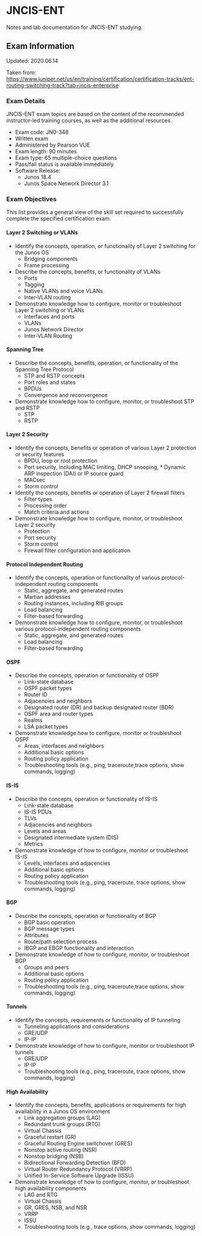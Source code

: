 # JNCIS-ENT
Notes and lab documentation for JNCIS-ENT studying. 

## Exam Information

Updated: 2020.06.14

Taken from:
https://www.juniper.net/us/en/training/certification/certification-tracks/ent-routing-switching-track?tab=jncis-enterprise

### Exam Details

JNCIS-ENT exam topics are based on the content of the recommended instructor-led training courses, as well as the additional resources.

* Exam code: JN0-348
* Written exam
* Administered by Pearson VUE
* Exam length: 90 minutes
* Exam type: 65 multiple-choice questions
* Pass/fail status is available immediately
* Software Release:
    * Junos 18.4
    * Junos Space Network Director 3.1

### Exam Objectives

This list provides a general view of the skill set required to successfully complete the specified certification exam. 

#### Layer 2 Switching or VLANs

* Identify the concepts, operation, or functionality of Layer 2 switching for the Junos OS
    * Bridging components
    * Frame processing
* Describe the concepts, benefits, or functionality of VLANs
    * Ports
    * Tagging
    * Native VLANs and voice VLANs
    * Inter-VLAN routing
* Demonstrate knowledge how to configure, monitor or troubleshoot Layer 2 switching or VLANs
    * Interfaces and ports
    * VLANs
    * Junos Network Director
    * Inter-VLAN Routing

#### Spanning Tree

* Describe the concepts, benefits, operation, or functionality of the Spanning Tree Protocol
    * STP and RSTP concepts
    * Port roles and states
    * BPDUs
    * Convergence and reconvergence
* Demonstrate knowledge how to configure, monitor, or troubleshoot STP and RSTP
    * STP
    * RSTP

#### Layer 2 Security

* Identify the concepts, benefits or operation of various Layer 2 protection or security features
    * BPDU, loop or root protection
    * Port security, including MAC limiting, DHCP snooping, * Dynamic ARP inspection (DAI) or IP source guard
    * MACsec
    * Storm control
* Identify the concepts, benefits or operation of Layer 2 firewall filters
    * Filter types
    * Processing order
    * Match criteria and actions
* Demonstrate knowledge how to configure, monitor, or troubleshoot Layer 2 security
    * Protection
    * Port security
    * Storm control
    * Firewall filter configuration and application

#### Protocol Independent Routing

* Identify the concepts, operation or functionality of various protocol-independent routing components
    * Static, aggregate, and generated routes
    * Martian addresses
    * Routing instances, including RIB groups
    * Load balancing
    * Filter-based forwarding
* Demonstrate knowledge how to configure, monitor, or troubleshoot various protocol-independent routing components
    * Static, aggregate, and generated routes
    * Load balancing
    * Filter-based forwarding

#### OSPF

* Describe the concepts, operation or functionality of OSPF
    * Link-state database
    * OSPF packet types
    * Router ID
    * Adjacencies and neighbors
    * Designated router (DR) and backup designated router (BDR)
    * OSPF area and router types
    * Realms
    * LSA packet types
* Demonstrate knowledge how to configure, monitor or troubleshoot OSPF
    * Areas, interfaces and neighbors
    * Additional basic options
    * Routing policy application
    * Troubleshooting tools (e.g., ping, traceroute,trace options, show commands, logging)

#### IS-IS

* Describe the concepts, operation or functionality of IS-IS
    * Link-state database
    * IS-IS PDUs
    * TLVs
    * Adjacencies and neighbors
    * Levels and areas
    * Designated intermediate system (DIS)
    * Metrics
* Demonstrate knowledge of how to configure, monitor or troubleshoot IS-IS
    * Levels, interfaces and adjacencies
    * Additional basic options
    * Routing policy application
    * Troubleshooting tools (e.g., ping, traceroute, trace options, show commands, logging)

#### BGP

* Describe the concepts, operation or functionality of BGP
    * BGP basic operation
    * BGP message types
    * Attributes
    * Route/path selection process
    * IBGP and EBGP functionality and interaction
* Demonstrate knowledge of how to configure, monitor, or troubleshoot BGP
    * Groups and peers
    * Additional basic options
    * Routing policy application
    * Troubleshooting tools (e.g., ping, traceroute,trace options, show commands, logging)

#### Tunnels

* Identify the concepts, requirements or functionality of IP tunneling
    * Tunneling applications and considerations
    * GRE/UDP
    * IP-IP
* Demonstrate knowledge of how to configure, monitor or troubleshoot IP tunnels
    * GRE/UDP
    * IP-IP
    * Troubleshooting tools (e.g., ping, traceroute, trace options, show commands, logging)

#### High Availability
* Identify the concepts, benefits, applications or requirements for high availability in a Junos OS environment
    * Link aggregation groups (LAG)
    * Redundant trunk groups (RTG)
    * Virtual Chassis
    * Graceful restart (GR)
    * Graceful Routing Engine switchover (GRES)
    * Nonstop active routing (NSR)
    * Nonstop bridging (NSB)
    * Bidirectional Forwarding Detection (BFD)
    * Virtual Router Redundancy Protocol (VRRP)
    * Unified In-Service Software Upgrade (ISSU)
* Demonstrate knowledge of how to configure, monitor, or troubleshoot high availability components
    * LAG and RTG
    * Virtual Chassis
    * GR, GRES, NSB, and NSR
    * VRRP
    * ISSU
    * Troubleshooting tools (e.g., trace options, show commands, logging)